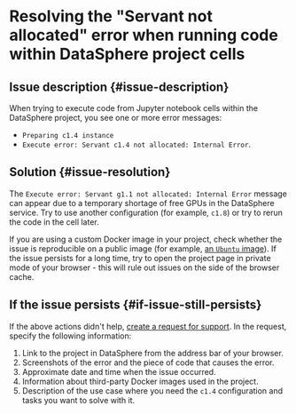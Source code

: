 # Resolving the "Servant not allocated" error when running code within DataSphere project cells



## Issue description {#issue-description}

When trying to execute code from Jupyter notebook cells within the DataSphere project, you see one or more error messages:

* `Preparing c1.4 instance`
* `Execute error: Servant c1.4 not allocated: Internal Error`.

## Solution {#issue-resolution}

The `Execute error: Servant g1.1 not allocated: Internal Error` message can appear due to a temporary shortage of free GPUs in the DataSphere service.
Try to use another configuration (for example, `c1.8`) or try to rerun the code in the cell later.

If you are using a custom Docker image in your project, check whether the issue is reproducible on a public image (for example, [an `Ubuntu` image](https://hub.docker.com/_/ubuntu)).
If the issue persists for a long time, try to open the project page in private mode of your browser - this will rule out issues on the side of the browser cache.

## If the issue persists {#if-issue-still-persists}

If the above actions didn't help, [create a request for support](https://console.cloud.yandex.ru/support?section=contact).
In the request, specify the following information:

1. Link to the project in DataSphere from the address bar of your browser.
2. Screenshots of the error and the piece of code that causes the error.
3. Approximate date and time when the issue occurred.
4. Information about third-party Docker images used in the project.
5. Description of the use case where you need the `c1.4` configuration and tasks you want to solve with it.
